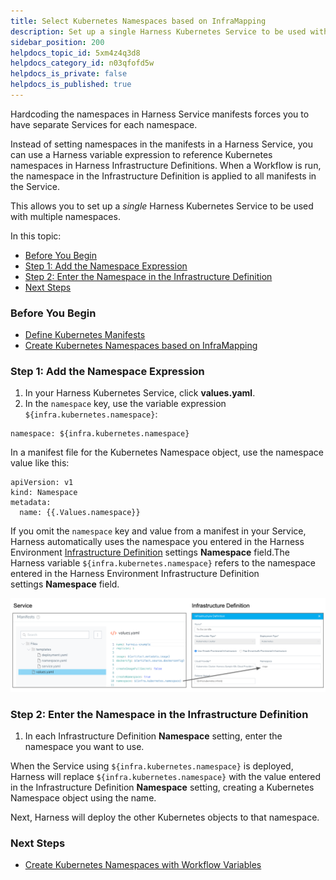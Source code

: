 ```yaml
---
title: Select Kubernetes Namespaces based on InfraMapping
description: Set up a single Harness Kubernetes Service to be used with multiple namespaces.
sidebar_position: 200
helpdocs_topic_id: 5xm4z4q3d8
helpdocs_category_id: n03qfofd5w
helpdocs_is_private: false
helpdocs_is_published: true
---
```


Hardcoding the namespaces in Harness Service manifests forces you to have separate Services for each namespace.

Instead of setting namespaces in the manifests in a Harness Service, you can use a Harness variable expression to reference Kubernetes namespaces in Harness Infrastructure Definitions. When a Workflow is run, the namespace in the Infrastructure Definition is applied to all manifests in the Service.

This allows you to set up a *single* Harness Kubernetes Service to be used with multiple namespaces.

In this topic:

* [Before You Begin](#before_you_begin)
* [Step 1: Add the Namespace Expression](#step_1_add_the_namespace_expression)
* [Step 2: Enter the Namespace in the Infrastructure Definition](#step_2_enter_the_namespace_in_the_infrastructure_definition)
* [Next Steps](#next_steps)

### Before You Begin

* [Define Kubernetes Manifests](define-kubernetes-manifests.md)
* [Create Kubernetes Namespaces based on InfraMapping](create-kubernetes-namespaces-based-on-infra-mapping.md)

### Step 1: Add the Namespace Expression

1. In your Harness Kubernetes Service, click **values.yaml**.
2. In the `namespace` key, use the variable expression `${infra.kubernetes.namespace}`:


```
namespace: ${infra.kubernetes.namespace}
```
In a manifest file for the Kubernetes Namespace object, use the namespace value like this:


```
apiVersion: v1  
kind: Namespace  
metadata:  
  name: {{.Values.namespace}}
```
If you omit the `namespace` key and value from a manifest in your Service, Harness automatically uses the namespace you entered in the Harness Environment [Infrastructure Definition](../model-cd-pipeline/environments/environment-configuration.md#add-an-infrastructure-definition) settings **Namespace** field.The Harness variable `${infra.kubernetes.namespace}` refers to the namespace entered in the Harness Environment Infrastructure Definition settings **Namespace** field.

![](./static/create-kubernetes-namespaces-based-on-infra-mapping-27.png)

### Step 2: Enter the Namespace in the Infrastructure Definition

1. In each Infrastructure Definition **Namespace** setting, enter the namespace you want to use.

When the Service using `${infra.kubernetes.namespace}` is deployed, Harness will replace `${infra.kubernetes.namespace}` with the value entered in the Infrastructure Definition **Namespace** setting, creating a Kubernetes Namespace object using the name.

Next, Harness will deploy the other Kubernetes objects to that namespace.

### Next Steps

* [Create Kubernetes Namespaces with Workflow Variables](create-kubernetes-namespaces-with-workflow-variables.md)

